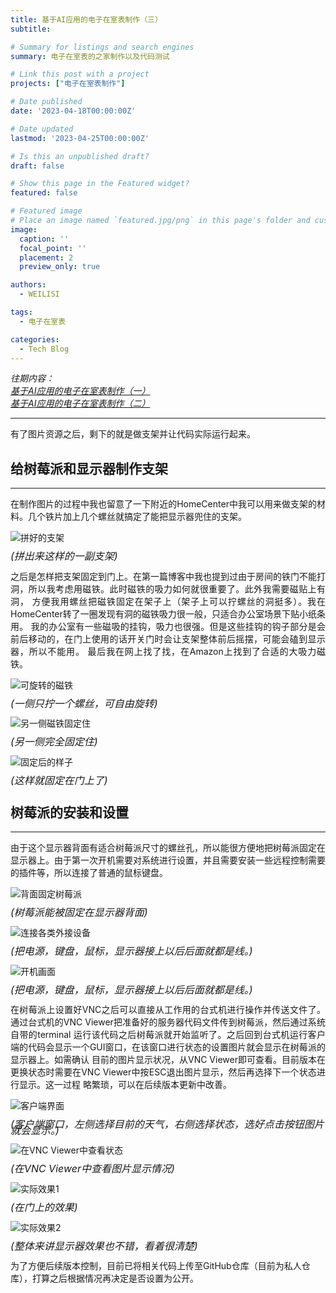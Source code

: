 ```yaml
---
title: 基于AI应用的电子在室表制作（三）
subtitle: 

# Summary for listings and search engines
summary: 电子在室表的之家制作以及代码测试

# Link this post with a project
projects: ["电子在室表制作"]

# Date published
date: '2023-04-18T00:00:00Z'

# Date updated
lastmod: '2023-04-25T00:00:00Z'

# Is this an unpublished draft?
draft: false

# Show this page in the Featured widget?
featured: false

# Featured image
# Place an image named `featured.jpg/png` in this page's folder and customize its options here.
image:
  caption: ''
  focal_point: ''
  placement: 2
  preview_only: true

authors:
  - WEILISI

tags:
  - 电子在室表

categories:
  - Tech Blog
---
```

*往期内容：*  
*[基于AI应用的电子在室表制作（一）](https://weils302.com/zh/techblog/status_list_1_20230407/)*  
*[基于AI应用的电子在室表制作（二）](https://weils302.com/zh/techblog/status_list_2_20230415/)*

---

有了图片资源之后，剩下的就是做支架并让代码实际运行起来。


## 给树莓派和显示器制作支架 
--------------------
<div style="text-align: justify;">
在制作图片的过程中我也留意了一下附近的HomeCenter中我可以用来做支架的材料。几个铁片加上几个螺丝就搞定了能把显示器兜住的支架。
</div>

![拼好的支架](IMG_8799.jpg "图片来源: Ⓒ WEILISI")
<p style="font-size: 16px; line-height: 0.6;"><i>(拼出来这样的一副支架)</i></p>

<div style="text-align: justify;">
之后是怎样把支架固定到门上。在第一篇博客中我也提到过由于房间的铁门不能打洞，所以我考虑用磁铁。此时磁铁的吸力如何就很重要了。此外我需要磁贴上有洞，
方便我用螺丝把磁铁固定在架子上（架子上可以拧螺丝的洞挺多）。我在HomeCenter转了一圈发现有洞的磁铁吸力很一般，只适合办公室场景下贴小纸条用。
我的办公室有一些磁吸的挂钩，吸力也很强。但是这些挂钩的钩子部分是会前后移动的，在门上使用的话开关门时会让支架整体前后摇摆，可能会磕到显示器，所以不能用。
最后我在网上找了找，在Amazon上找到了合适的大吸力磁铁。
</div>

![可旋转的磁铁](IMG_8949.jpg "图片来源: Ⓒ WEILISI")
<p style="font-size: 16px; line-height: 0.6;"><i>(一侧只拧一个螺丝，可自由旋转)</i></p>

![另一侧磁铁固定住](IMG_8950.jpg "图片来源: Ⓒ WEILISI")
<p style="font-size: 16px; line-height: 0.6;"><i>(另一侧完全固定住)</i></p>

![固定后的样子](IMG_5608.jpg "图片来源: Ⓒ WEILISI")
<p style="font-size: 16px; line-height: 0.6;"><i>(这样就固定在门上了)</i></p>  


## 树莓派的安装和设置
--------------------
<div style="text-align: justify;">
由于这个显示器背面有适合树莓派尺寸的螺丝孔，所以能很方便地把树莓派固定在显示器上。由于第一次开机需要对系统进行设置，并且需要安装一些远程控制需要的插件等，所以连接了普通的鼠标键盘。
</div>

![背面固定树莓派](IMG_8952.jpg "图片来源: Ⓒ WEILISI")
<p style="font-size: 16px; line-height: 0.6;"><i>(树莓派能被固定在显示器背面)</i></p>

![连接各类外接设备](IMG_8953.jpg "图片来源: Ⓒ WEILISI")
<p style="font-size: 16px; line-height: 0.6;"><i>(把电源，键盘，鼠标，显示器接上以后后面就都是线。)</i></p>

![开机画面](IMG_8954.jpg "图片来源: Ⓒ WEILISI")
<p style="font-size: 16px; line-height: 0.6;"><i>(把电源，键盘，鼠标，显示器接上以后后面就都是线。)</i></p>

<div style="text-align: justify;">
在树莓派上设置好VNC之后可以直接从工作用的台式机进行操作并传送文件了。通过台式机的VNC Viewer把准备好的服务器代码文件传到树莓派，然后通过系统自带的terminal
运行该代码之后树莓派就开始监听了。之后回到台式机运行客户端的代码会显示一个GUI窗口，在该窗口进行状态的设置图片就会显示在树莓派的显示器上。如需确认
目前的图片显示状况，从VNC Viewer即可查看。目前版本在更换状态时需要在VNC Viewer中按ESC退出图片显示，然后再选择下一个状态进行显示。这一过程
略繁琐，可以在后续版本更新中改善。
</div>

![客户端界面](client_window.png "图片来源: Ⓒ WEILISI")
<p style="font-size: 16px; line-height: 0.6;"><i>(客户端窗口，左侧选择目前的天气，右侧选择状态，选好点击按钮图片就会显示。)</i></p>

![在VNC Viewer中查看状态](IMG_5778.JPG "图片来源: Ⓒ WEILISI")
<p style="font-size: 16px; line-height: 0.6;"><i>(在VNC Viewer中查看图片显示情况)</i></p>

![实际效果1](IMG_5779.JPG "图片来源: Ⓒ WEILISI")
<p style="font-size: 16px; line-height: 0.6;"><i>(在门上的效果)</i></p>

![实际效果2](IMG_5782.JPG "图片来源: Ⓒ WEILISI")
<p style="font-size: 16px; line-height: 0.6;"><i>(整体来讲显示器效果也不错，看着很清楚)</i></p>

为了方便后续版本控制，目前已将相关代码上传至GitHub仓库（目前为私人仓库），打算之后根据情况再决定是否设置为公开。

